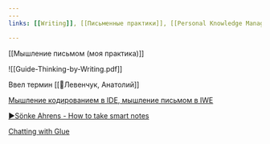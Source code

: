 ```yaml
---
---
links: [[Writing]], [[Письменные практики]], [[Personal Knowledge Management]], [[IWE]], [[Деятель]]

---
```

[[Мышление письмом (моя практика)]]

![[Guide-Thinking-by-Writing.pdf]]


Ввел термин [[👤Левенчук, Анатолий]]


[Мышление кодированием в IDE, мышление письмом в IWE](https://ailev.livejournal.com/1515735.html) 

[▶️Sönke Ahrens - How to take smart notes](https://vimeo.com/275530205) 

[Chatting with Glue](http://a9.io/glue-comic/)

